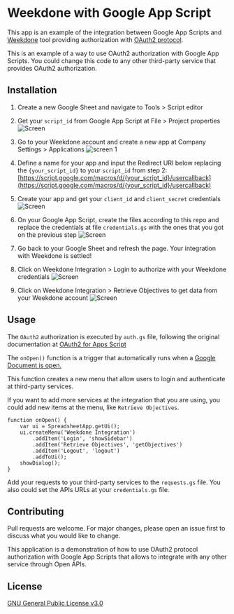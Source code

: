 # Weekdone with Google App Script

This app is an example of the integration between Google App Scripts and [Weekdone](https://weekdone.com) tool providing authorization with [OAuth2 protocol](https://oauth.net/2/).

This is an example of a way to use OAuth2 authorization with Google App Scripts. You could change this code to any other third-party service that provides OAuth2 authorization.

## Installation

1. Create a new Google Sheet and navigate to Tools > Script editor

1. Get your ```script_id``` from Google App Script at File > Project properties
![Screen](https://i.ibb.co/0jSTGzw/Screen-Shot-2020-11-04-at-18-19-10.png)

1. Go to your Weekdone account and create a new app at Company Settings > Applications
![screen 1](
https://i.ibb.co/z2jDh3k/Screen-Shot-2020-11-04-at-18-22-39.png)

1. Define a name for your app and input the Redirect URI below replacing the ```{your_script_id}``` to your ```script_id``` from step 2: [https://script.google.com/macros/d/{your_script_id}/usercallback](https://script.google.com/macros/d/{your_script_id}/usercallback)

1. Create your app and get your ```client_id``` and ```client_secret``` credentials
![Screen](https://i.ibb.co/JQVtjr3/Screen-Shot-2020-11-04-at-18-24-48.png)

1. On your Google App Script, create the files according to this repo and replace the credentials at file ```credentials.gs``` with the ones that you got on the previous step
![Screen](https://i.ibb.co/jkYTDK1/Screen-Shot-2020-11-04-at-18-56-51.png)

1. Go back to your Google Sheet and refresh the page. Your integration with Weekdone is settled!

1. Click on Weekdone Integration > Login to authorize with your Weekdone credentials
![Screen](https://i.ibb.co/88pxynT/Screen-Shot-2020-11-04-at-19-01-48.png)

1. Click on Weekdone Integration > Retrieve Objectives to get data from your Weekdone account
![Screen](https://i.ibb.co/sybYdnP/Screen-Shot-2020-11-04-at-19-02-14.png)

## Usage

The ```OAuth2``` authorization is executed by ```auth.gs``` file, following the original documentation at [OAuth2 for Apps Script](https://github.com/googleworkspace/apps-script-oauth2)

The ```onOpen()``` function is a trigger that automatically runs when a [Google Document is open.](https://developers.google.com/apps-script/guides/triggers#onopene)

This function creates a new menu that allow users to login and authenticate at third-party services.

If you want to add more services at the integration that you are using, you could add new items at the menu, like ```Retrieve Objectives```.
```javacript
function onOpen() {
    var ui = SpreadsheetApp.getUi();
    ui.createMenu('Weekdone Integration')
        .addItem('Login', 'showSidebar')
        .addItem('Retrieve Objectives', 'getObjectives')
        .addItem('Logout', 'logout')
        .addToUi();
    showDialog();
}
```

Add your requests to your third-party services to the ```requests.gs``` file. You also could set the APIs URLs at your ```credentials.gs``` file.

## Contributing
Pull requests are welcome. For major changes, please open an issue first to discuss what you would like to change.

This application is a demonstration of how to use OAuth2 protocol authorization with Google App Scripts that allows to integrate with any other service through Open APIs.

## License
[GNU General Public License v3.0](https://github.com/icmaia90/oauth2-google-app-script/blob/main/LICENSE)